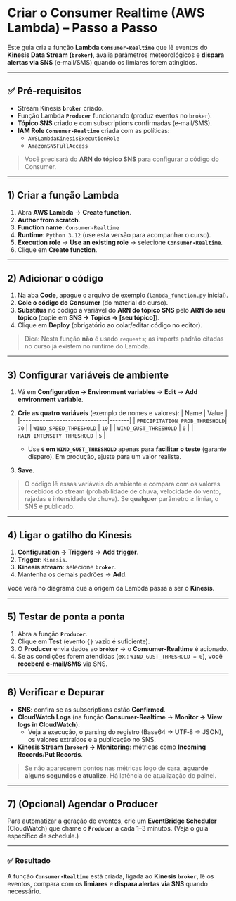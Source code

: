 
# Criar o **Consumer Realtime** (AWS Lambda) – Passo a Passo

Este guia cria a função **Lambda `Consumer-Realtime`** que lê eventos do **Kinesis Data Stream (`broker`)**, avalia parâmetros meteorológicos e **dispara alertas via SNS** (e‑mail/SMS) quando os limiares forem atingidos.

---

## ✅ Pré‑requisitos
- Stream Kinesis **`broker`** criado.
- Função Lambda **`Producer`** funcionando (produz eventos no `broker`).
- **Tópico SNS** criado e com subscriptions confirmadas (e‑mail/SMS).
- **IAM Role `Consumer-Realtime`** criada com as políticas:
  - `AWSLambdaKinesisExecutionRole`
  - `AmazonSNSFullAccess`

> Você precisará do **ARN do tópico SNS** para configurar o código do Consumer.

---

## 1) Criar a função Lambda
1. Abra **AWS Lambda** → **Create function**.
2. **Author from scratch**.
3. **Function name**: `Consumer-Realtime`  
4. **Runtime**: `Python 3.12` (use esta versão para acompanhar o curso).
5. **Execution role** → **Use an existing role** → selecione **`Consumer-Realtime`**.
6. Clique em **Create function**.

---

## 2) Adicionar o código
1. Na aba **Code**, apague o arquivo de exemplo (`lambda_function.py` inicial).
2. **Cole o código do Consumer** (do material do curso).
3. **Substitua** no código a variável do **ARN do tópico SNS** pelo **ARN do seu tópico** (copie em **SNS → Topics → [seu tópico]**).
4. Clique em **Deploy** (obrigatório ao colar/editar código no editor).

> Dica: Nesta função **não** é usado `requests`; as imports padrão citadas no curso já existem no runtime do Lambda.

---

## 3) Configurar variáveis de ambiente
1. Vá em **Configuration → Environment variables** → **Edit** → **Add environment variable**.
2. **Crie as quatro variáveis** (exemplo de nomes e valores):
   | Name                          | Value |
   |-------------------------------|-------|
   | `PRECIPITATION_PROB_THRESHOLD`| `70`  |
   | `WIND_SPEED_THRESHOLD`        | `10`  |
   | `WIND_GUST_THRESHOLD`         | `0`   |
   | `RAIN_INTENSITY_THRESHOLD`    | `5`   |

   - Use **`0` em `WIND_GUST_THRESHOLD`** apenas para **facilitar o teste** (garante disparo). Em produção, ajuste para um valor realista.
3. **Save**.

> O código lê essas variáveis do ambiente e compara com os valores recebidos do stream (probabilidade de chuva, velocidade do vento, rajadas e intensidade de chuva). Se **qualquer** parâmetro ≥ limiar, o SNS é publicado.

---

## 4) Ligar o gatilho do Kinesis
1. **Configuration → Triggers** → **Add trigger**.
2. **Trigger**: `Kinesis`.
3. **Kinesis stream**: selecione **`broker`**.
4. Mantenha os demais padrões → **Add**.

Você verá no diagrama que a origem da Lambda passa a ser o **Kinesis**.

---

## 5) Testar de ponta a ponta
1. Abra a função **`Producer`**.
2. Clique em **Test** (evento `{}` vazio é suficiente).
3. O **Producer** envia dados ao **`broker`** → o **Consumer-Realtime** é acionado.
4. Se as condições forem atendidas (ex.: `WIND_GUST_THRESHOLD = 0`), você **receberá e‑mail/SMS** via SNS.

---

## 6) Verificar e Depurar
- **SNS**: confira se as subscriptions estão **Confirmed**.
- **CloudWatch Logs** (na função **Consumer-Realtime** → **Monitor → View logs in CloudWatch**):
  - Veja a execução, o parsing do registro (Base64 → UTF‑8 → JSON), os valores extraídos e a publicação no SNS.
- **Kinesis Stream (`broker`) → Monitoring**: métricas como **Incoming Records**/**Put Records**.

> Se não aparecerem pontos nas métricas logo de cara, **aguarde alguns segundos e atualize**. Há latência de atualização do painel.

---

## 7) (Opcional) Agendar o Producer
Para automatizar a geração de eventos, crie um **EventBridge Scheduler** (CloudWatch) que chame o **`Producer`** a cada 1–3 minutos. (Veja o guia específico de schedule.)

---

### ✅ Resultado
A função **`Consumer-Realtime`** está criada, ligada ao **Kinesis `broker`**, lê os eventos, compara com os **limiares** e **dispara alertas via SNS** quando necessário.
